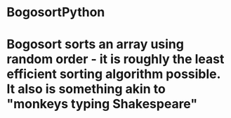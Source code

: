 # BogosortPython
#
# Bogosort sorts an array using random order - it is roughly the least efficient sorting algorithm possible.  It also is something akin to "monkeys typing Shakespeare"
#

